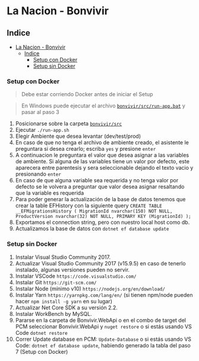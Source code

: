 # La Nacion - Bonvivir

## Indice

- [La Nacion - Bonvivir](#la-nacion---bonvivir)
  - [Indice](#indice)
    - [Setup con Docker](#setup-con-docker)
    - [Setup sin Docker](#setup-sin-docker)

### Setup con Docker

> Debe estar corriendo Docker antes de iniciar el Setup

> En Windows puede ejecutar el archivo [`bonvivir/src/run-app.bat`](./src/run-app.bat) y pasar al paso 3

1. Posicionarse sobre la carpeta [`bonvivir/src`](./src)
2. Ejecutar `./run-app.sh`
3. Elegir Ambiente que desea levantar (dev/test/prod)
4. En caso de que no tenga el archivo de ambiente creado, el asistente le preguntara si desea crearlo; escriba `yes` y presione `enter`
5. A continuacion le preguntara el valor que desea asignar a las variables de ambiente. Si alguna de las variables tiene un valor por defecto, este aparecera entre parentesis y sera seleccionable dejando el texto vacio y presionando `enter`
6. En caso de que alguna variable sea requerida y no tenga valor por defecto se le volvera a preguntar que valor desea asignar resaltando que la variable es requerida
7. Para poder generar la actualización de la base de datos tenemos que crear la table EFHistory con la siguiente query
   `CREATE TABLE __EFMigrationsHistory ( MigrationId nvarchar(150) NOT NULL, ProductVersion nvarchar(32) NOT NULL, PRIMARY KEY (MigrationId) );`
8. Exportamos el connection string, pero con nuestro local host como db.
9. Actualizamos la base de datos con `dotnet ef database update`

### Setup sin Docker

1. Instalar Visual Studio Community 2017.
2. Actualizar Visual Studio Community 2017 (v15.9.5) en caso de tenerlo instalado, algunas versiones pueden no servir.
3. Instalar VSCode `https://code.visualstudio.com/`
4. Instalar Git `https://git-scm.com/`
5. Instalar Node (mínimo v10) `https://nodejs.org/en/download/`
6. Instalar Yarn `https://yarnpkg.com/lang/en/` (si tienen npm/node pueden hacer `npm install -g yarn` en su lugar)
7. Actualizar Net Core SDK a su versión 2.2.
8. Instalar WorkBench by MySQL.
9. Pararse en la carpeta de Bonvivir.WebApi o en el combo de target del PCM seleccionar Bonvivir.WebApi y `nuget restore` o si estás usando VS Code `dotnet restore`
10. Correr Update database en PCM: `Update-Database` o si estás usando VS Code: `dotnet ef database update`, habiendo generado la tabla del paso 7 (Setup con Docker)
